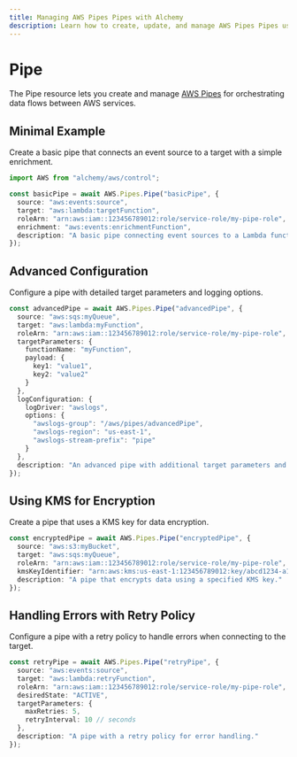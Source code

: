 ```yaml
---
title: Managing AWS Pipes Pipes with Alchemy
description: Learn how to create, update, and manage AWS Pipes Pipes using Alchemy Cloud Control.
---
```


# Pipe

The Pipe resource lets you create and manage [AWS Pipes](https://docs.aws.amazon.com/pipes/latest/userguide/) for orchestrating data flows between AWS services.

## Minimal Example

Create a basic pipe that connects an event source to a target with a simple enrichment.

```ts
import AWS from "alchemy/aws/control";

const basicPipe = await AWS.Pipes.Pipe("basicPipe", {
  source: "aws:events:source",
  target: "aws:lambda:targetFunction",
  roleArn: "arn:aws:iam::123456789012:role/service-role/my-pipe-role",
  enrichment: "aws:events:enrichmentFunction",
  description: "A basic pipe connecting event sources to a Lambda function."
});
```

## Advanced Configuration

Configure a pipe with detailed target parameters and logging options.

```ts
const advancedPipe = await AWS.Pipes.Pipe("advancedPipe", {
  source: "aws:sqs:myQueue",
  target: "aws:lambda:myFunction",
  roleArn: "arn:aws:iam::123456789012:role/service-role/my-pipe-role",
  targetParameters: {
    functionName: "myFunction",
    payload: {
      key1: "value1",
      key2: "value2"
    }
  },
  logConfiguration: {
    logDriver: "awslogs",
    options: {
      "awslogs-group": "/aws/pipes/advancedPipe",
      "awslogs-region": "us-east-1",
      "awslogs-stream-prefix": "pipe"
    }
  },
  description: "An advanced pipe with additional target parameters and logging."
});
```

## Using KMS for Encryption

Create a pipe that uses a KMS key for data encryption.

```ts
const encryptedPipe = await AWS.Pipes.Pipe("encryptedPipe", {
  source: "aws:s3:myBucket",
  target: "aws:sqs:myQueue",
  roleArn: "arn:aws:iam::123456789012:role/service-role/my-pipe-role",
  kmsKeyIdentifier: "arn:aws:kms:us-east-1:123456789012:key/abcd1234-a1b2-3c4d-5e6f-7g8h9i0j1k2l",
  description: "A pipe that encrypts data using a specified KMS key."
});
```

## Handling Errors with Retry Policy

Configure a pipe with a retry policy to handle errors when connecting to the target.

```ts
const retryPipe = await AWS.Pipes.Pipe("retryPipe", {
  source: "aws:events:source",
  target: "aws:lambda:retryFunction",
  roleArn: "arn:aws:iam::123456789012:role/service-role/my-pipe-role",
  desiredState: "ACTIVE",
  targetParameters: {
    maxRetries: 5,
    retryInterval: 10 // seconds
  },
  description: "A pipe with a retry policy for error handling."
});
```